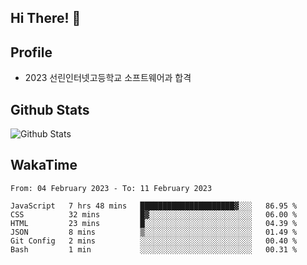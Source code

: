 ## Hi There! 👋

## Profile

-   2023 선린인터넷고등학교 소프트웨어과 합격

## Github Stats

![Github Stats](https://github-readme-stats.vercel.app/api/top-langs/?username=NY0510&theme=tokyonight&hide_border=true&layout=compact)

## WakaTime

<!--START_SECTION:waka-->

```text
From: 04 February 2023 - To: 11 February 2023

JavaScript   7 hrs 48 mins   █████████████████████▓░░░   86.95 %
CSS          32 mins         █▓░░░░░░░░░░░░░░░░░░░░░░░   06.00 %
HTML         23 mins         █░░░░░░░░░░░░░░░░░░░░░░░░   04.39 %
JSON         8 mins          ▒░░░░░░░░░░░░░░░░░░░░░░░░   01.49 %
Git Config   2 mins          ░░░░░░░░░░░░░░░░░░░░░░░░░   00.40 %
Bash         1 min           ░░░░░░░░░░░░░░░░░░░░░░░░░   00.31 %
```

<!--END_SECTION:waka-->
